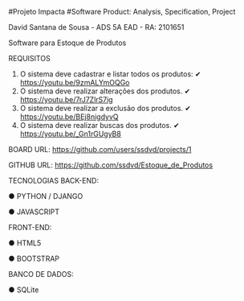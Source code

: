 #Projeto Impacta
#Software Product: Analysis, Specification, Project

David Santana de Sousa - ADS 5A EAD - RA: 2101651

Software para Estoque de Produtos

REQUISITOS
1. O sistema deve cadastrar e listar todos os produtos: ✔ https://youtu.be/9zmALYmOQGo
2. O sistema deve realizar alterações dos produtos. ✔ https://youtu.be/7rJ7ZlrS7ig
3. O sistema deve realizar a exclusão dos produtos. ✔ https://youtu.be/BEj8nigdyvQ
4. O sistema deve realizar buscas dos produtos. ✔ https://youtu.be/_Gn1rGUgyB8

BOARD
URL: https://github.com/users/ssdvd/projects/1

GITHUB
URL: https://github.com/ssdvd/Estoque_de_Produtos

TECNOLOGIAS
BACK-END:

● PYTHON / DJANGO

● JAVASCRIPT

FRONT-END:

● HTML5

● BOOTSTRAP


BANCO DE DADOS:

● SQLite
